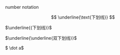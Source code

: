 

number notation


$$
\underline{\text{下划线}}
$$




$\underline{{下划线}}$



$\underline{\underline{双下划线}}$





$ \dot a$